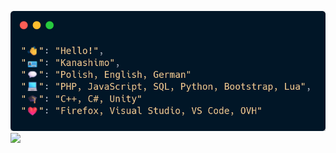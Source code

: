 ![](https://github.com/Kanashimo/kanashimo/blob/main/code.png)
![](https://skillicons.dev/icons?i=php,mysql,py,html,css,js,bootstrap,lua,c,cpp,vscode,visualstudio)
